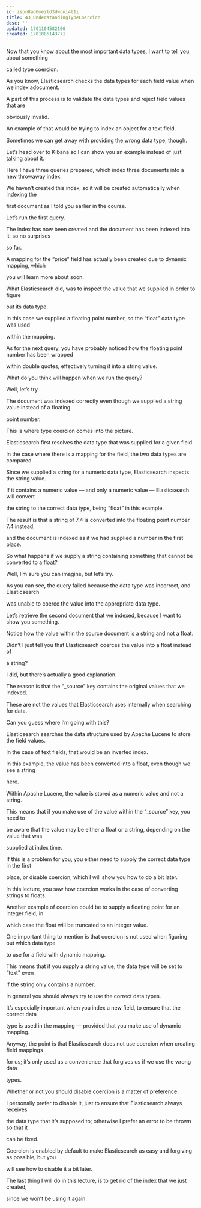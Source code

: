```yaml
---
id: ison8ad6meild3dwcni4l1i
title: 43_UnderstandingTypeCoercion
desc: ''
updated: 1701104582100
created: 1701085143771
---
```

Now that you know about the most important data types, I want to tell you about something

called type coercion.

As you know, Elasticsearch checks the data types for each field value when we index adocument.

A part of this process is to validate the data types and reject field values that are

obviously invalid.

An example of that would be trying to index an object for a text field.

Sometimes we can get away with providing the wrong data type, though.

Let’s head over to Kibana so I can show you an example instead of just talking about it.

Here I have three queries prepared, which index three documents into a new throwaway index.

We haven’t created this index, so it will be created automatically when indexing the

first document as I told you earlier in the course.

Let’s run the first query.

The index has now been created and the document has been indexed into it, so no surprises

so far.

A mapping for the “price” field has actually been created due to dynamic mapping, which

you will learn more about soon.

What Elasticsearch did, was to inspect the value that we supplied in order to figure

out its data type.

In this case we supplied a floating point number, so the “float” data type was used

within the mapping.

As for the next query, you have probably noticed how the floating point number has been wrapped

within double quotes, effectively turning it into a string value.

What do you think will happen when we run the query?

Well, let’s try.

The document was indexed correctly even though we supplied a string value instead of a floating

point number.

This is where type coercion comes into the picture.

Elasticsearch first resolves the data type that was supplied for a given field.

In the case where there is a mapping for the field, the two data types are compared.

Since we supplied a string for a numeric data type, Elasticsearch inspects the string value.

If it contains a numeric value — and only a numeric value — Elasticsearch will convert

the string to the correct data type, being “float” in this example.

The result is that a string of 7.4 is converted into the floating point number 7.4 instead,

and the document is indexed as if we had supplied a number in the first place.

So what happens if we supply a string containing something that cannot be converted to a float?

Well, I’m sure you can imagine, but let’s try.

As you can see, the query failed because the data type was incorrect, and Elasticsearch

was unable to coerce the value into the appropriate data type.

Let’s retrieve the second document that we indexed, because I want to show you something.

Notice how the value within the source document is a string and not a float.

Didn’t I just tell you that Elasticsearch coerces the value into a float instead of

a string?

I did, but there’s actually a good explanation.

The reason is that the “_source” key contains the original values that we indexed.

These are not the values that Elasticsearch uses internally when searching for data.

Can you guess where I’m going with this?

Elasticsearch searches the data structure used by Apache Lucene to store the field values.

In the case of text fields, that would be an inverted index.

In this example, the value has been converted into a float, even though we see a string

here.

Within Apache Lucene, the value is stored as a numeric value and not a string.

This means that if you make use of the value within the “_source” key, you need to

be aware that the value may be either a float or a string, depending on the value that was

supplied at index time.

If this is a problem for you, you either need to supply the correct data type in the first

place, or disable coercion, which I will show you how to do a bit later.

In this lecture, you saw how coercion works in the case of converting strings to floats.

Another example of coercion could be to supply a floating point for an integer field, in

which case the float will be truncated to an integer value.

One important thing to mention is that coercion is not used when figuring out which data type

to use for a field with dynamic mapping.

This means that if you supply a string value, the data type will be set to “text” even

if the string only contains a number.

In general you should always try to use the correct data types.

It’s especially important when you index a new field, to ensure that the correct data

type is used in the mapping — provided that you make use of dynamic mapping.

Anyway, the point is that Elasticsearch does not use coercion when creating field mappings

for us; it’s only used as a convenience that forgives us if we use the wrong data

types.

Whether or not you should disable coercion is a matter of preference.

I personally prefer to disable it, just to ensure that Elasticsearch always receives

the data type that it’s supposed to; otherwise I prefer an error to be thrown so that it

can be fixed.

Coercion is enabled by default to make Elasticsearch as easy and forgiving as possible, but you

will see how to disable it a bit later.

The last thing I will do in this lecture, is to get rid of the index that we just created,

since we won’t be using it again.